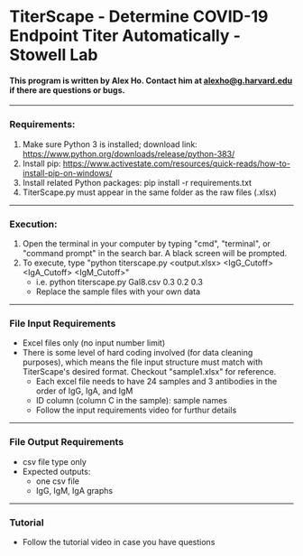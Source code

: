 # TiterScape - Determine COVID-19 Endpoint Titer Automatically - Stowell Lab
#### This program is written by Alex Ho. Contact him at alexho@g.harvard.edu if there are questions or bugs.
---
### Requirements:
1. Make sure Python 3 is installed; download link: https://www.python.org/downloads/release/python-383/
2. Install pip: https://www.activestate.com/resources/quick-reads/how-to-install-pip-on-windows/
3. Install related Python packages: pip install -r requirements.txt
4. TiterScape.py must appear in the same folder as the raw files (.xlsx)
---
### Execution:
1. Open the terminal in your computer by typing "cmd", "terminal", or "command prompt" in the search bar. A black screen will be prompted.
2. To execute, type "python titerscape.py <output.xlsx> <IgG_Cutoff> <IgA_Cutoff> <IgM_Cutoff>"
    * i.e. python titerscape.py Gal8.csv 0.3 0.2 0.3
    * Replace the sample files with your own data

---
### File Input Requirements
* Excel files only (no input number limit)
* There is some level of hard coding involved (for data cleaning purposes), which means the file input structure must match with TiterScape's desired format. Checkout "sample1.xlsx" for reference. 
    * Each excel file needs to have 24 samples and 3 antibodies in the order of IgG, IgA, and IgM
    * ID column (column C in the sample): sample names
    * Follow the input requirements video for furthur details

---
### File Output Requirements
* csv file type only
* Expected outputs:
    * one csv file
    * IgG, IgM, IgA graphs
---
### Tutorial
* Follow the tutorial video in case you have questions

